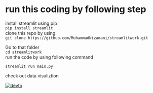 # run this coding by following step
install streamlit using pip <br>
```pip install streamlit``` <br>
clone this repo by using <br>
```git clone https://github.com/MuhammadNizamani/streamlitwork.git``` <br>

Go to that folder <br>
```cd streamlitwork``` <br>
run the code by using following command <br>

```streamlit run main.py```  <br>

check out data visuliztion 
 

<div align="left">

<a href="https://muhammadnizamani-streamlitwork-main-7dkcui.streamlit.app" target="_blank">
<img src=https://img.shields.io/badge/dev.to-%2308090A.svg?&style=for-the-badge&logo=dev.to&logoColor=white alt=devto style="margin-bottom: 5px;" />
</a>
</a>  
</div>  
